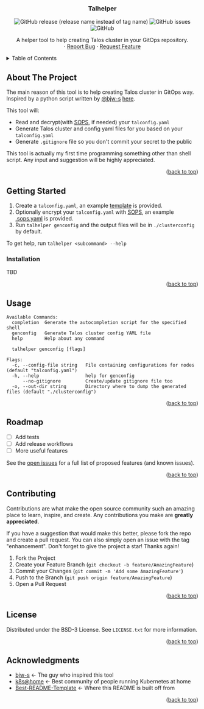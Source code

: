 <div align="center">
  <h3 align="center">Talhelper</h3>

  ![GitHub release (release name instead of tag name)](https://img.shields.io/github/v/release/budimanjojo/talhelper?include_prereleases)
  ![GitHub issues](https://img.shields.io/github/issues/budimanjojo/talhelper)
  ![GitHub](https://img.shields.io/github/license/budimanjojo/talhelper)

  <p align="center">
    A helper tool to help creating Talos cluster in your GitOps repository.
    <br />
    ·
    <a href="https://github.com/budimanjojo/talhelper/issues">Report Bug</a>
    ·
    <a href="https://github.com/budimanjojo/talhelper/issues">Request Feature</a>
  </p>
</div>

<!-- TABLE OF CONTENTS -->
<details>
  <summary>Table of Contents</summary>
  <ol>
    <li>
      <a href="#about-the-project">About The Project</a>
    </li>
    <li>
      <a href="#getting-started">Getting Started</a>
      <ul>
        <li><a href="#installation">Installation</a></li>
      </ul>
    </li>
    <li><a href="#usage">Usage</a></li>
    <li><a href="#roadmap">Roadmap</a></li>
    <li><a href="#contributing">Contributing</a></li>
    <li><a href="#license">License</a></li>
    <li><a href="#acknowledgments">Acknowledgments</a></li>
  </ol>
</details>

## About The Project

The main reason of this tool is to help creating Talos cluster in GitOps way.
Inspired by a python script written by [@bjw-s](https://github.com/bjw-s) [here](https://github.com/bjw-s/home-ops/blob/main/infrastructure/talos/buildClusterConfig.py).

This tool will:
* Read and decrypt(with [SOPS](https://github.com/mozilla/sops), if needed) your `talconfig.yaml`
* Generate Talos cluster and config yaml files for you based on your `talconfig.yaml`
* Generate `.gitignore` file so you don't commit your secret to the public

This tool is actually my first time programming something other than shell script.
Any input and suggestion will be highly appreciated.

<p align="right">(<a href="#top">back to top</a>)</p>

## Getting Started

1. Create a `talconfig.yaml`, an example [template](./test/talconfig.yaml) is provided.
2. Optionally encrypt your `talconfig.yaml` with [SOPS](https://github.com/mozilla/sops), an example [.sops.yaml](./test/.sops.yaml) is provided.
3. Run `talhelper genconfig` and the output files will be in `./clusterconfig` by default.

To get help, run `talhelper <subcommand> --help`

### Installation

TBD

<p align="right">(<a href="#top">back to top</a>)</p>

## Usage

```
Available Commands:
  completion  Generate the autocompletion script for the specified shell
  genconfig   Generate Talos cluster config YAML file
  help        Help about any command
```

```
  talhelper genconfig [flags]

Flags:
  -c, --config-file string   File containing configurations for nodes (default "talconfig.yaml")
  -h, --help                 help for genconfig
      --no-gitignore         Create/update gitignore file too
  -o, --out-dir string       Directory where to dump the generated files (default "./clusterconfig")
```

<p align="right">(<a href="#top">back to top</a>)</p>

## Roadmap

- [ ] Add tests
- [ ] Add release workflows
- [ ] More useful features

See the [open issues](https://github.com/othneildrew/Best-README-Template/issues) for a full list of proposed features (and known issues).

<p align="right">(<a href="#top">back to top</a>)</p>

## Contributing

Contributions are what make the open source community such an amazing place to learn, inspire, and create. Any contributions you make are **greatly appreciated**.

If you have a suggestion that would make this better, please fork the repo and create a pull request. You can also simply open an issue with the tag "enhancement".
Don't forget to give the project a star! Thanks again!

1. Fork the Project
2. Create your Feature Branch (`git checkout -b feature/AmazingFeature`)
3. Commit your Changes (`git commit -m 'Add some AmazingFeature'`)
4. Push to the Branch (`git push origin feature/AmazingFeature`)
5. Open a Pull Request

<p align="right">(<a href="#top">back to top</a>)</p>

## License

Distributed under the BSD-3 License. See `LICENSE.txt` for more information.

<p align="right">(<a href="#top">back to top</a>)</p>

## Acknowledgments

* [bjw-s](https://github.com/bjw-s) <- The guy who inspired this tool
* [k8s@home](https://github.com/k8s-at-home/) <- Best community of people running Kubernetes at home
* [Best-README-Template](https://github.com/othneildrew/Best-README-Template) <- Where this README is built off from

<p align="right">(<a href="#top">back to top</a>)</p>
